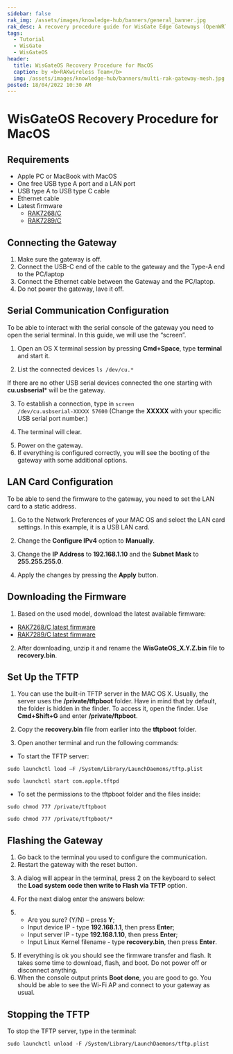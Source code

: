 ```yaml
---
sidebar: false
rak_img: /assets/images/knowledge-hub/banners/general_banner.jpg
rak_desc: A recovery procedure guide for WisGate Edge Gateways (OpenWRT) for MacOS.
tags:
  - Tutorial
  - WisGate
  - WisGateOS
header:
  title: WisGateOS Recovery Procedure for MacOS
  caption: by <b>RAKwireless Team</b>
  img: /assets/images/knowledge-hub/banners/multi-rak-gateway-mesh.jpg
posted: 18/04/2022 10:30 AM
---
```


# WisGateOS Recovery Procedure for MacOS

## Requirements

- Apple PC or MacBook with MacOS
- One free USB type A port and a LAN port
- USB type A to USB type C cable
- Ethernet cable
- Latest firmware
  - [RAK7268/C](https://downloads.rakwireless.com/LoRa/RAK7268/Firmware/RAK7268_Latest_Firmware.zip)
  - [RAK7289/C](https://downloads.rakwireless.com/LoRa/RAK7289/RAK7289_Latest_Firmware.zip)

## Connecting the Gateway

1. Make sure the gateway is off.
2. Connect the USB-C end of the cable to the gateway and the Type-A end to the PC/laptop
3. Connect the Ethernet cable between the Gateway and the PC/laptop.
4. Do not power the gateway, lave it off.

## Serial Communication Configuration

To be able to interact with the serial console of the gateway you need to open the serial terminal. In this guide, we will use the “screen”.

1. Open an OS X terminal session by pressing **Cmd+Space**, type **terminal** and start it.

2. List the connected devices <code>ls /dev/cu.*</code>

<rk-img
  src="/assets/images/knowledge-hub/tutorials/wisgateos-for-macos/1.png"
  width="60%"
  caption="Listing of connected devices"
/>

If there are no other USB serial devices connected the one starting with **cu.usbserial*** will be the gateway.

3. To establish a connection, type in <code>screen /dev/cu.usbserial-XXXXX 57600</code> (Change the **XXXXX** with your specific USB serial port number.)

<rk-img
  src="/assets/images/knowledge-hub/tutorials/wisgateos-for-macos/2.png"
  width="60%"
  caption="Typing in the USB serial port number"
/>

4. The terminal will clear.

<rk-img
  src="/assets/images/knowledge-hub/tutorials/wisgateos-for-macos/3.png"
  width="60%"
  caption="Blank terminal"
/>

5. Power on the gateway.
6. If everything is configured correctly, you will see the booting of the gateway with some additional options.

<rk-img
  src="/assets/images/knowledge-hub/tutorials/wisgateos-for-macos/4.png"
  width="60%"
  caption="Establishing the connection"
/>

## LAN Card Configuration

To be able to send the firmware to the gateway, you need to set the LAN card to a static address.

1. Go to the Network Preferences of your MAC OS and select the LAN card settings. In this example, it is a USB LAN card.

<rk-img
  src="/assets/images/knowledge-hub/tutorials/wisgateos-for-macos/5.png"
  width="60%"
  caption="LAN card settings"
/>

2. Change the **Configure IPv4** option to **Manually**.

<rk-img
  src="/assets/images/knowledge-hub/tutorials/wisgateos-for-macos/6.png"
  width="60%"
  caption="Changing the Configure IPv4 option"
/>

3. Change the **IP Address** to **192.168.1.10** and the **Subnet Mask** to **255.255.255.0**.

<rk-img
  src="/assets/images/knowledge-hub/tutorials/wisgateos-for-macos/7.png"
  width="60%"
  caption="Changing the IP Address and the Subnet Mask"
/>

4. Apply the changes by pressing the **Apply** button.

## Downloading the Firmware

1. Based on the used model, download the latest available firmware:
- [RAK7268/C latest firmware](https://downloads.rakwireless.com/LoRa/RAK7268/Firmware/RAK7268_Latest_Firmware.zip)
- [RAK7289/C latest firmware](https://downloads.rakwireless.com/LoRa/RAK7289/RAK7289_Latest_Firmware.zip)

2. After downloading, unzip it and rename the **WisGateOS_X.Y.Z.bin** file to **recovery.bin**.

## Set Up the TFTP

1. You can use the built-in TFTP server in the MAC OS X. Usually, the server uses the **/private/tftpboot** folder. Have in mind that by default, the folder is hidden in the finder.  To access it, open the finder. Use **Cmd+Shift+G** and enter **/private/ftpboot**.

<rk-img
  src="/assets/images/knowledge-hub/tutorials/wisgateos-for-macos/8.png"
  width="60%"
  caption="Finding the TFTP boot folder"
/>

2. Copy the **recovery.bin** file from earlier into the **tftpboot** folder.

<rk-img
  src="/assets/images/knowledge-hub/tutorials/wisgateos-for-macos/9.png"
  width="100%"
  caption="Finding the TFTP boot folder"
/>

3. Open another terminal and run the following commands:
- To start the TFTP server:

```
sudo launchctl load –F /System/Library/LaunchDaemons/tftp.plist
```

```
sudo launchctl start com.apple.tftpd
```

- To set the permissions to the tftpboot folder and the files inside:

```
sudo chmod 777 /private/tftpboot
```

```
sudo chmod 777 /private/tftpboot/*
```

<rk-img
  src="/assets/images/knowledge-hub/tutorials/wisgateos-for-macos/10.png"
  width="60%"
  caption="Executing the commands"
/>

## Flashing the Gateway

1. Go back to the terminal you used to configure the communication.
2. Restart the gateway with the reset button.

<rk-img
  src="/assets/images/knowledge-hub/tutorials/wisgateos-for-macos/11.png"
  width="60%"
  caption="Restarting the gateway"
/>

3. A dialog will appear in the terminal, press 2 on the keyboard to select the **Load system code then write to Flash via TFTP** option.

4. For the next dialog enter the answers below:

5. - Are you sure? (Y/N) – press **Y**;
   - Input device IP - type **192.168.1.1**, then press **Enter**;
   - Input server IP - type **192.168.1.10**, then press **Enter**;
   - Input Linux Kernel filename - type **recovery.bin**, then press **Enter**.

<rk-img
  src="/assets/images/knowledge-hub/tutorials/wisgateos-for-macos/12.png"
  width="60%"
  caption="Dialog"
/>

<rk-img
  src="/assets/images/knowledge-hub/tutorials/wisgateos-for-macos/13.png"
  width="60%"
  caption="Loading"
/>

5. If everything is ok you should see the firmware transfer and flash. It takes some time to download, flash, and boot. Do not power off or disconnect anything.
6. When the console output prints **Boot done**, you are good to go. You should be able to see the Wi-Fi AP and connect to your gateway as usual.

<rk-img
  src="/assets/images/knowledge-hub/tutorials/wisgateos-for-macos/14.png"
  width="60%"
  caption="Boot Done"
/>

## Stopping the TFTP

To stop the TFTP server, type in the terminal:

```
sudo launchctl unload -F /System/Library/LaunchDaemons/tftp.plist
```
